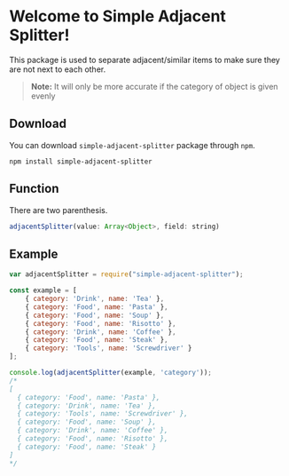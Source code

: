 # Welcome to Simple Adjacent Splitter!

This package is used to separate adjacent/similar items to make sure they are not next to each other.
> **Note:** It will only be more accurate if the category of object is given evenly

## Download
You can download `simple-adjacent-splitter` package through `npm`.
```
npm install simple-adjacent-splitter
```

## Function
There are two parenthesis.
```javascript
adjacentSplitter(value: Array<Object>, field: string)
```

## Example
```javascript
var adjacentSplitter = require("simple-adjacent-splitter");

const example = [
	{ category: 'Drink', name: 'Tea' },
	{ category: 'Food', name: 'Pasta' },
	{ category: 'Food', name: 'Soup' },
	{ category: 'Food', name: 'Risotto' },
	{ category: 'Drink', name: 'Coffee' },
	{ category: 'Food', name: 'Steak' },
	{ category: 'Tools', name: 'Screwdriver' }
];

console.log(adjacentSplitter(example, 'category'));
/*
[
  { category: 'Food', name: 'Pasta' },       
  { category: 'Drink', name: 'Tea' },        
  { category: 'Tools', name: 'Screwdriver' },
  { category: 'Food', name: 'Soup' },        
  { category: 'Drink', name: 'Coffee' },     
  { category: 'Food', name: 'Risotto' },     
  { category: 'Food', name: 'Steak' }        
]
*/
```